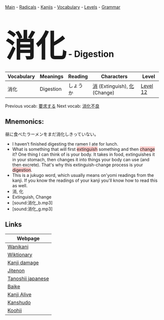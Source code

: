 <style> bigfont {font-size: 100px}</style>
[Main](../README.md) -
[Radicals](../radicals.md) -
[Kanjis](../kanjis.md) -
[Vocabulary](../vocabulary.md) -
[Levels](../levels.md) -
[Grammar](../grammar.md)
# <bigfont> 消化</bigfont> - Digestion 

| Vocabulary | Meanings | Reading | Characters | Level |
| --- | --- | --- | --- | --- |
| 消化 | Digestion | しょうか |  [消](../kanjis/消.md) (Extinguish), [化](../kanjis/化.md) (Change) | [Level 12](../levels/wk_level12.md) |

Previous vocab: [要求する](要求する.md) Next vocab: [消化不良](消化不良.md) 

## Mnemonics:
昼に食べたラーメンをまだ消化しきっていない。
* I haven’t finished digesting the ramen I ate for lunch.
* What is something that will first <span style="background-color:#ffcccb"> extinguish</span> something and then <span style="background-color:#ffcccb"> change</span> it? One thing I can think of is your body. It takes in food, extinguishes it in your stomach, then changes it into things your body can use (and then excrete). That's why this extinguish-change process is your <span style="background-color:#ffcccb"> digestion</span>.
* This is a jukugo word, which usually means on'yomi readings from the kanji. If you know the readings of your kanji you'll know how to read this as well.
* 消, 化
* Extinguish, Change
* [sound:消化_b.mp3]
* [sound:消化_g.mp3]


## Links 

| Webpage |
| --- |
| [Wanikani          ](https://www.wanikani.com/kanji/消化) |
| [Wiktionary        ](https://en.wiktionary.org/wiki/消化) |
| [Kanji damage      ](http://www.kanjidamage.com/kanji/search?utf8=✓&q=消化) |
| [Jitenon           ](https://jitenon.com/kanji/消化) |
| [Tanoshii japanese ](https://www.tanoshiijapanese.com/dictionary/kanji.cfm?k=消化) |
| [Baike             ](https://baike.baidu.com/item/消化) |
| [Kanji Alive       ](https://app.kanjialive.com/消化) |
| [Kanshudo          ](https://www.kanshudo.com/searchmn?q=消化) |
| [Koohii            ](https://kanji.koohii.com/study/kanji/消化) |
